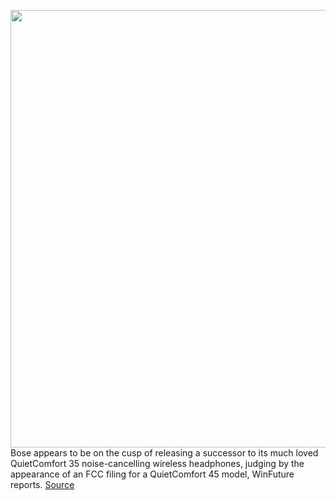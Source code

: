 <img src='https://cdn.vox-cdn.com/thumbor/1KUw16ddX-e8n-eFkixm8tl2H2c=/0x0:1772x1182/1200x800/filters:focal(745x450:1027x732)/cdn.vox-cdn.com/uploads/chorus_image/image/69599804/msedge_aSMXAeu0yk.0.jpg' width='700px' /><br/>
Bose appears to be on the cusp of releasing a successor to its much loved QuietComfort 35 noise-cancelling wireless headphones, judging by the appearance of an FCC filing for a QuietComfort 45 model, WinFuture reports.
<a href='https://www.theverge.com/2021/7/19/22583264/bose-quietcomfort-45-headphones-qc45-fcc-filing-leak'> Source <a/>
